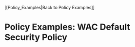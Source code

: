 [[Policy_Examples|Back to Policy Examples]]

Policy Examples: WAC Default Security Policy
============================================

<pre><code class="xml">
<policy-set combine="first-matching-target">
 <policy combine="first-applicable" description="Operator">
 <target>
 <subject>
 <subject-match attr="distributor-key-root-fingerprint" match="(Operator root fingerprint)"/>
 </subject>
 </target>

<rule effect="prompt-blanket">
 <condition combine="and">
 <condition combine="or">
 <resource-match attr="device-cap" match="messaging.send"/>
 <resource-match attr="device-cap" match="XMLHttpRequest"/>
 <resource-match attr="device-cap" match="externalNetworkAccess"/>
 </condition>
 <environment-match attr="roaming" match=‘true’/>
 </condition>
 </rule>

<rule effect="permit">
 <condition>
 <resource-match attr="device-cap" match="*"/>
 </condition>
 </rule>
 </policy>

<policy combine="first-applicable" description="WAC">
 <target combine="first-matching-target">
 <subject>
 <subject-match attr="distributor-key-root-fingerprint" match="(WAC root fingerprint)"/>
 </subject>
 </target>

<rule effect="permit">
 <condition combine="and">
 <resource-match attr="device-cap" match="filesystem"/>
 <resource-match attr="param:location" func="glob" match="wgt-**"/>
 </condition>
 </rule>

 <rule effect="prompt-blanket">
 <condition combine="and">
 <resource-match attr="device-cap" match="devicestatus"/>
 <resource-match attr="param:property" match="IMEI"/>
 </condition>
 </rule>

 <rule effect="prompt-session">
 <condition combine="and">
 <condition combine="or">
 <resource-match attr="device-cap" match="messaging.send"/>
 <resource-match attr="device-cap" match="XMLHttpRequest"/>
 <resource-match attr="device-cap" match="externalNetworkAccess"/>
 </condition>
 <environment-match attr="roaming" match=’true’/>
 </condition>
 </rule>

 <rule effect="prompt-blanket">
 <condition combine="or">
 <resource-match attr="device-cap" match="camera"/>
 <resource-match attr="device-cap" match="pim.contact"/>
 <resource-match attr="device-cap" match="pim.calendar"/>
 <resource-match attr="device-cap" match="pim.task"/>
 <resource-match attr="device-cap" match="pim.calendar"/>
 <resource-match attr="device-cap" match="devicestatus"/>
 <resource-match attr="device-cap" match="messaging.write"/>
 <resource-match attr="device-cap" match="messaging.send"/>
 <resource-match attr="device-cap" match="messaging.find"/>
 <resource-match attr="device-cap" match="messaging.subscribe"/>
 <resource-match attr="device-cap" match="geolocation.position"/>
 <resource-match attr="device-cap" match="XMLHttpRequest"/>
 <resource-match attr="device-cap" match="externalNetworkAccess"/>
 <resource-match attr="device-cap" match="filesystem"/>
 </condition>
 </rule>

 <rule effect="permit">
 <condition>
 <resource-match attr="device-cap" match="*"/>
 </condition>
 </rule>
 </policy>

 <policy combine="first-applicable" description="Untrusted">
 <rule effect="permit">
 <condition combine="or">
 <condition combine="and">
 <resource-match attr="device-cap" match="filesystem"/>
 <resource-match attr="param:location" func="glob" match="wgt-**"/>
 </condition>
 <resource-match attr="device-cap" match="deviceinteraction"/>
 <resource-match attr="device-cap" match="camera.show"/>
 <resource-match attr="device-cap" match="messaging"/>
 </condition>
 </rule>

<rule effect="prompt-blanket">
 <condition combine="or">
 <resource-match attr="device-cap" match="accelerometer"/>
 <resource-match attr="device-cap" match="orientation"/>
 </condition>
 </rule>

<rule effect="deny">
 <condition combine="or">
 <condition combine="and">
 <resource-match attr="device-cap" match="devicestatus"/>
 <resource-match attr="param:property" match="IMEI"/>
 </condition>
 <condition combine="and">
 <condition combine="or">
 <resource-match attr="device-cap" match="messaging.send"/>
 <resource-match attr="device-cap" match="XMLHttpRequest"/>
 <resource-match attr="device-cap" match="externalNetworkAccess"/>
 </condition>
 <environment-match attr="roaming" match=‘true’/>
 </condition>
 </condition>
 </rule>

<rule effect="prompt-session">
 <condition>
 <resource-match attr="device-cap" match="devicestatus"/>
 </condition>
 </rule>

<rule effect="prompt-oneshot">
 <condition combine="or">
 <resource-match attr="device-cap" match="camera"/>
 <resource-match attr="device-cap" match="camera.capture"/>
 <resource-match attr="device-cap" match="pim.contact"/>
 <resource-match attr="device-cap" match="pim.calendar"/>
 <resource-match attr="device-cap" match="pim.task"/>
 <resource-match attr="device-cap" match="pim.calendar"/>
 <resource-match attr="device-cap" match="messaging.write"/>
 <resource-match attr="device-cap" match="messaging.send"/>
 <resource-match attr="device-cap" match="messaging.find"/>
 <resource-match attr="device-cap" match="messaging.subscribe"/>
 <resource-match attr="device-cap" match="geolocation.position"/>
 <resource-match attr="device-cap" match="XMLHttpRequest"/>
 <resource-match attr="device-cap" match="externalNetworkAccess"/>
 </condition>
 </rule>

<rule effect="deny">
 <condition>
 <resource-match attr="device-cap" match="*"/>
 </condition>
 </rule>
 </policy>
</policy-set>
</code></pre>

